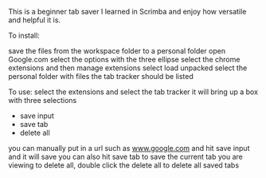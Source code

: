 This is a beginner tab saver I learned in Scrimba and enjoy how versatile and helpful it is.

To install:

save the files from the workspace folder to a personal folder
open Google.com
select the options with the three ellipse
select the chrome extensions and then manage extensions
select load unpacked
select the personal folder with files
the tab tracker should be listed

To use:
select the extensions and select the tab tracker
it will bring up a box with three selections
- save input
- save tab
- delete all

you can manually put in a url such as www.google.com and hit save input and it will save
you can also hit save tab to save the current tab you are viewing
to delete all, double click the delete all to delete all saved tabs